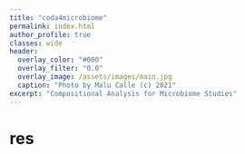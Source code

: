 ```yaml
---
title: "coda4microbiome"
permalink: index.html
author_profile: true
classes: wide
header:
  overlay_color: "#000"
  overlay_filter: "0.0"
  overlay_image: /assets/images/main.jpg
  caption: "Photo by Malu Calle (c) 2021"  
excerpt: "Compositional Analysis for Microbiome Studies"
---
```

# res

<!--- {% include coda4microbiome.html %} --->